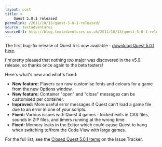 ```yaml
---
layout: post
title: >
    Quest 5.0.1 released
permalink: /2011/10/13/quest-5-0-1-released/
source: textadventures
sourceUrl: http://blog.textadventures.co.uk/2011/10/13/quest-5-0-1-released/
---
```

The first bug-fix release of Quest 5 is now available - <a title="Download Quest" href="http://www.textadventures.co.uk/quest/download/">download Quest 5.0.1 here</a>.

I'm pretty pleased that nothing <em>too</em> major was discovered in the v5.0 release, so thanks once again to the beta testers!

Here's what's new and what's fixed:
<ul>
	<li><strong>New feature:</strong> Players can now customise fonts and colours for a game from the new Options window.</li>
	<li><strong>New feature:</strong> Container "open" and "close" messages can be customised per container.</li>
	<li><strong>Improved:</strong> More useful error messages if Quest can't load a game file due to an error in one of your scripts.</li>
	<li><strong>Fixed:</strong> Various issues with Quest 4 games - locked exits in CAS files, sounds in ZIP files, and timers running at the wrong time.</li>
	<li><strong>Fixed:</strong> Memory leaks in the Editor which could cause Quest to hang when switching to/from the Code View with large games.</li>
</ul>
<div>For the full list, see the <a href="http://quest.codeplex.com/workitem/list/advanced?keyword=&amp;status=Closed&amp;type=All&amp;priority=All&amp;release=Quest%2b5.0.1&amp;assignedTo=All&amp;component=All&amp;sortField=Id&amp;sortDirection=Ascending&amp;page=0">Closed Quest 5.0.1 Items</a> on the Issue Tracker.</div>